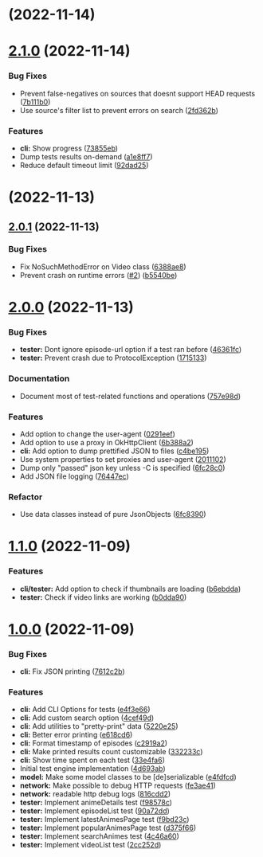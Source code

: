 # [](https://github.com/Claudemirovsky/aniyomi-extensions-tester/compare/v2.1.0...v) (2022-11-14)



# [2.1.0](https://github.com/Claudemirovsky/aniyomi-extensions-tester/compare/v2.0.1...v2.1.0) (2022-11-14)


### Bug Fixes

* Prevent false-negatives on sources that doesnt support HEAD requests ([7b111b0](https://github.com/Claudemirovsky/aniyomi-extensions-tester/commit/7b111b0b8c2a963c8febb308a26abbcc061372da))
* Use source's filter list to prevent errors on search ([2fd362b](https://github.com/Claudemirovsky/aniyomi-extensions-tester/commit/2fd362bf56633d85afc5c1c81af9584d33f72be1))


### Features

* **cli:** Show progress ([73855eb](https://github.com/Claudemirovsky/aniyomi-extensions-tester/commit/73855ebb81f38f0cca6232b366696a99946a339f))
* Dump tests results on-demand ([a1e8ff7](https://github.com/Claudemirovsky/aniyomi-extensions-tester/commit/a1e8ff709d4cfb8af2f1cb95ccf053166cbe0b06))
* Reduce default timeout limit ([92dad25](https://github.com/Claudemirovsky/aniyomi-extensions-tester/commit/92dad25e31d617d34ef2393a6a3bdf6d8e3c1c5a))



# [](https://github.com/Claudemirovsky/aniyomi-extensions-tester/compare/v2.0.1...v) (2022-11-13)



## [2.0.1](https://github.com/Claudemirovsky/aniyomi-extensions-tester/compare/v2.0.0...v2.0.1) (2022-11-13)


### Bug Fixes

* Fix NoSuchMethodError on Video class ([6388ae8](https://github.com/Claudemirovsky/aniyomi-extensions-tester/commit/6388ae86373fe19130c483484f673e46e273b6d2))
* Prevent crash on runtime errors ([#2](https://github.com/Claudemirovsky/aniyomi-extensions-tester/issues/2)) ([b5540be](https://github.com/Claudemirovsky/aniyomi-extensions-tester/commit/b5540bef02dddfbc9af553210b2c7944975a3be7))



# [2.0.0](https://github.com/Claudemirovsky/aniyomi-extensions-tester/compare/v1.1.0...v2.0.0) (2022-11-13)


### Bug Fixes

* **tester:** Dont ignore episode-url option if a test ran before ([46361fc](https://github.com/Claudemirovsky/aniyomi-extensions-tester/commit/46361fcf4b3f06da713b0e044ff416dacfebb0a2))
* **tester:** Prevent crash due to ProtocolException ([1715133](https://github.com/Claudemirovsky/aniyomi-extensions-tester/commit/1715133f48ce07f156753c942ee66a0115805365))

### Documentation
* Document most of test-related functions and operations ([757e98d](https://github.com/Claudemirovsky/aniyomi-extensions-tester/commit/757e98d0be054cb2c4098c9ed0bbf1afb70e9432))

### Features

* Add option to change the user-agent ([0291eef](https://github.com/Claudemirovsky/aniyomi-extensions-tester/commit/0291eef1587f4942c153df1bad6168a8877a56ed))
* Add option to use a proxy in OkHttpClient ([6b388a2](https://github.com/Claudemirovsky/aniyomi-extensions-tester/commit/6b388a237ad72a141f13c1f2a5ee8ce3b2b3b628))
* **cli:** Add option to dump prettified JSON to files ([c4be195](https://github.com/Claudemirovsky/aniyomi-extensions-tester/commit/c4be195541f9ef2f9ccd7a584f1ce936c38f0fe7))
* Use system properties to set proxies and user-agent ([2011102](https://github.com/Claudemirovsky/aniyomi-extensions-tester/commit/20111024dcfd7c3830772ae004078e861bd76978))
* Dump only "passed" json key unless -C is specified ([6fc28c0](https://github.com/Claudemirovsky/aniyomi-extensions-tester/commit/6fc28c086b497f658efaf7826ed8ccbea2da147a))
* Add JSON file logging ([76447ec](https://github.com/Claudemirovsky/aniyomi-extensions-tester/commit/76447ecec7870de5989ac30b12eba129fe81b0d6))

### Refactor

* Use data classes instead of pure JsonObjects ([6fc8390](https://github.com/Claudemirovsky/aniyomi-extensions-tester/commit/6fc8390c6c254a648c311162b77a619de268b6c1))


# [1.1.0](https://github.com/Claudemirovsky/aniyomi-extensions-tester/compare/v1.0.0...v1.1.0) (2022-11-09)


### Features

* **cli/tester:** Add option to check if thumbnails are loading ([b6ebdda](https://github.com/Claudemirovsky/aniyomi-extensions-tester/commit/b6ebdda6fa99972363f441c925b217b8922bd5dc))
* **tester:** Check if video links are working ([b0dda90](https://github.com/Claudemirovsky/aniyomi-extensions-tester/commit/b0dda9047afcba62f1f3aed5417a6206621cf340))



# [1.0.0](https://github.com/Claudemirovsky/aniyomi-extensions-tester/compare/e4f3e66af067434b8f83e14afad4a31559280ae9...v1.0.0) (2022-11-09)


### Bug Fixes

* **cli:** Fix JSON printing ([7612c2b](https://github.com/Claudemirovsky/aniyomi-extensions-tester/commit/7612c2b1a9a41374c0066906acd2b8a81e00c846))


### Features

* **cli:** Add CLI Options for tests ([e4f3e66](https://github.com/Claudemirovsky/aniyomi-extensions-tester/commit/e4f3e66af067434b8f83e14afad4a31559280ae9))
* **cli:** Add custom search option ([4cef49d](https://github.com/Claudemirovsky/aniyomi-extensions-tester/commit/4cef49d0a17958290458ddf0cd7402592f897cb4))
* **cli:** Add utilities to "pretty-print" data ([5220e25](https://github.com/Claudemirovsky/aniyomi-extensions-tester/commit/5220e2560f27ff0052b4f3df53f9b9e60c21eb65))
* **cli:** Better error printing ([e618cd6](https://github.com/Claudemirovsky/aniyomi-extensions-tester/commit/e618cd6dc603b9705cb8149c4dc4f1079120daee))
* **cli:** Format timestamp of episodes ([c2919a2](https://github.com/Claudemirovsky/aniyomi-extensions-tester/commit/c2919a25180fc4f9bd8a5a34f4edef8f8e423979))
* **cli:** Make printed results count customizable ([332233c](https://github.com/Claudemirovsky/aniyomi-extensions-tester/commit/332233cc7e441cf5413d5c247000158bc6461108))
* **cli:** Show time spent on each test ([33e4fa6](https://github.com/Claudemirovsky/aniyomi-extensions-tester/commit/33e4fa677b0093ae72f0377a71d83fca83d33f8f))
* Initial test engine implementation ([4d693ab](https://github.com/Claudemirovsky/aniyomi-extensions-tester/commit/4d693ab74949a7cf7763fe9708fb00894a6995e6))
* **model:** Make some model classes to be [de]serializable ([e4fdfcd](https://github.com/Claudemirovsky/aniyomi-extensions-tester/commit/e4fdfcdc0454e1def86d045ef3be0a7bc59d5747))
* **network:** Make possible to debug HTTP requests ([fe3ae41](https://github.com/Claudemirovsky/aniyomi-extensions-tester/commit/fe3ae41310c494e719f777f61a133ed9fb821a09))
* **network:** readable http debug logs ([816cdd2](https://github.com/Claudemirovsky/aniyomi-extensions-tester/commit/816cdd2362a3e142627c8831ca4d9f397714bcd9))
* **tester:** Implement animeDetails test ([f98578c](https://github.com/Claudemirovsky/aniyomi-extensions-tester/commit/f98578c6ba89c44237a58fbd89a03ca0093c81a3))
* **tester:** Implement episodeList test ([90a72dd](https://github.com/Claudemirovsky/aniyomi-extensions-tester/commit/90a72dd4d698cf63b335536f173a4f07fe2abc60))
* **tester:** Implement latestAnimesPage test ([f9bd23c](https://github.com/Claudemirovsky/aniyomi-extensions-tester/commit/f9bd23c1f84c69254de5b6a6538270195a648dbd))
* **tester:** Implement popularAnimesPage test ([d375f66](https://github.com/Claudemirovsky/aniyomi-extensions-tester/commit/d375f66bdd038ec1ddf5f5b72119286aba61eb32))
* **tester:** Implement searchAnimes test ([4c46a60](https://github.com/Claudemirovsky/aniyomi-extensions-tester/commit/4c46a60d79ab45c375b174141f0bf79ca72ce3ff))
* **tester:** Implement videoList test ([2cc252d](https://github.com/Claudemirovsky/aniyomi-extensions-tester/commit/2cc252d4e77433c24f7bd9b99c0a5dfc8788b5f6))



